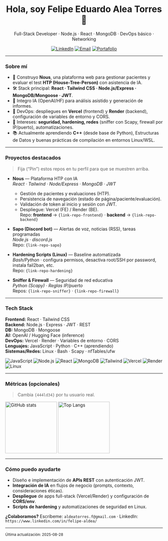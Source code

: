 <!-- PERFIL: https://github.com/{tu-usuario}/{tu-usuario} -->
<!-- Reemplaza TODO lo que esté entre {llaves} -->

<h1 align="center">Hola, soy Felipe Eduardo Alea Torres 👋</h1>
<p align="center">
  Full-Stack Developer · Node.js · React · MongoDB · DevOps básico · Networking
</p>

<p align="center">
  <a href="https://www.linkedin.com/in/felipe-aldea/"><img alt="LinkedIn" src="https://img.shields.io/badge/LinkedIn-{felipe-aldea}-blue?logo=linkedin"></a>
  <a href="mailto:aldeatorres.f@gmail.com"><img alt="Email" src="https://img.shields.io/badge/Email-Contactar-informational?logo=gmail"></a>
  <a href="https://{tu-dominio-o-portfolio}"><img alt="Portafolio" src="https://img.shields.io/badge/Portafolio-Ver%20sitio-black?logo=firefoxbrowser"></a>
</p>

---

### Sobre mí
- 🧠 Construyo **Nous**, una plataforma web para gestionar pacientes y evaluar el test **HTP (House-Tree-Person)** con asistencia de IA.  
- 🛠️ Stack principal: **React · Tailwind CSS · Node.js/Express · MongoDB/Mongoose · JWT**.  
- 🤖 Integro IA (OpenAI/HF) para análisis asistido y generación de informes.  
- 🚀 DevOps: despliegues en **Vercel** (frontend) y **Render** (backend), configuración de variables de entorno y CORS.  
- 🔐 Intereses: **seguridad, hardening, redes** (sniffer con Scapy, firewall por IP/puerto), automatizaciones.  
- 📚 Actualmente aprendiendo **C++** (desde base de Python), Estructuras de Datos y buenas prácticas de compilación en entornos Linux/WSL.

---

### Proyectos destacados
> Fija (“Pin”) estos repos en tu perfil para que se muestren arriba.

- **Nous** — Plataforma HTP con IA  
  _React · Tailwind · Node/Express · MongoDB · JWT_  
  - Gestión de pacientes y evaluaciones (HTP).  
  - Persistencia de navegación (estado de página/paciente/evaluación).  
  - Validación de token al inicio y sesión con JWT.  
  - Despliegue: Vercel (FE) / Render (BE).  
  Repo: **frontend** → `{link-repo-frontend}` · **backend** → `{link-repo-backend}`

- **Sapo (Discord bot)** — Alertas de voz, noticias (RSS), tareas programadas  
  _Node.js · discord.js_  
  Repo: `{link-repo-sapo}`

- **Hardening Scripts (Linux)** — Baseline automatizada  
  _Bash/Python_ · configura permisos, desactiva root/SSH por password, instala fail2ban, etc.  
  Repo: `{link-repo-hardening}`

- **Sniffer & Firewall** — Seguridad de red educativa  
  _Python (Scapy) · Reglas IP/puerto_  
  Repos: `{link-repo-sniffer}` · `{link-repo-firewall}`

---

### Tech Stack
**Frontend:** React · Tailwind CSS  
**Backend:** Node.js · Express · JWT · REST  
**DB:** MongoDB · Mongoose  
**AI:** OpenAI / Hugging Face (inference)  
**DevOps:** Vercel · Render · Variables de entorno · CORS  
**Lenguajes:** JavaScript · Python · C++ (aprendiendo)  
**Sistemas/Redes:** Linux · Bash · Scapy · nfTables/ufw

<p>
  <img alt="JavaScript" src="https://img.shields.io/badge/JS-ES202x-informational?logo=javascript">
  <img alt="Node.js" src="https://img.shields.io/badge/Node.js-Express-success?logo=node.js">
  <img alt="React" src="https://img.shields.io/badge/React-18-blue?logo=react">
  <img alt="MongoDB" src="https://img.shields.io/badge/MongoDB-Mongoose-brightgreen?logo=mongodb">
  <img alt="Tailwind" src="https://img.shields.io/badge/Tailwind-CSS-38B2AC?logo=tailwindcss&logoColor=white">
  <img alt="Vercel" src="https://img.shields.io/badge/Vercel-Deploy-black?logo=vercel">
  <img alt="Render" src="https://img.shields.io/badge/Render-Deploy-46E3B7?logo=render">
  <img alt="Linux" src="https://img.shields.io/badge/Linux-Bash-informational?logo=linux">
</p>

---

### Métricas (opcionales)
> Cambia `{444ld34}` por tu usuario real.

<p>
  <img height="165" src="https://github-readme-stats.vercel.app/api?username={tu-usuario}&show_icons=true&hide_title=true&count_private=true" alt="GitHub stats" />
  <img height="165" src="https://github-readme-stats.vercel.app/api/top-langs/?username={tu-usuario}&layout=compact&langs_count=8" alt="Top Langs" />
</p>

---

### Cómo puedo ayudarte
- Diseño e implementación de **APIs REST** con autenticación JWT.  
- **Integración de IA** en flujos de negocio (prompts, contexto, consideraciones éticas).  
- **Despliegue** de apps full-stack (Vercel/Render) y configuración de **CORS/env**.  
- **Scripts de hardening** y automatizaciones de seguridad en Linux.  

**¿Colaboramos?** Escríbeme: `aldeatorres.f@gmail.com` · LinkedIn: `https://www.linkedin.com/in/felipe-aldea/`

---

<sub>Última actualización: 2025-08-28</sub>
